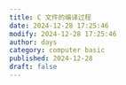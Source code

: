 ```yaml
---
title: C 文件的编译过程
date: 2024-12-28 17:25:46
modify: 2024-12-28 17:25:46
author: days
category: computer basic
published: 2024-12-28
draft: false
---
```


